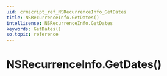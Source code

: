 ```yaml
---
uid: crmscript_ref_NSRecurrenceInfo_GetDates
title: NSRecurrenceInfo.GetDates()
intellisense: NSRecurrenceInfo.GetDates
keywords: GetDates()
so.topic: reference
---
```


# NSRecurrenceInfo.GetDates()

